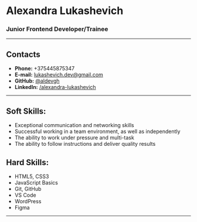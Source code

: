 # Alexandra Lukashevich
### Junior Frontend Developer/Trainee

----------------------------------

## Contacts
* **Phone:** +375445875347
* **E-mail:** lukashevich.dev@gmail.com
* **GitHub:** [@aldevgh](https://github.com/aldevgh)
* **LinkedIn:** [/alexandra-lukashevich](https://www.linkedin.com/in/alexandra-lukashevich)

----------------------------------

## Soft Skills:
* Exceptional communication and networking skills
* Successful working in a team environment, as well as independently
* The ability to work under pressure and multi-task
* The ability to follow instructions and deliver quality
results
## Hard Skills:
* HTML5, CSS3
* JavaScript Basics
* Git, GitHub
* VS Code
* WordPress
* Figma

----------------------------------







